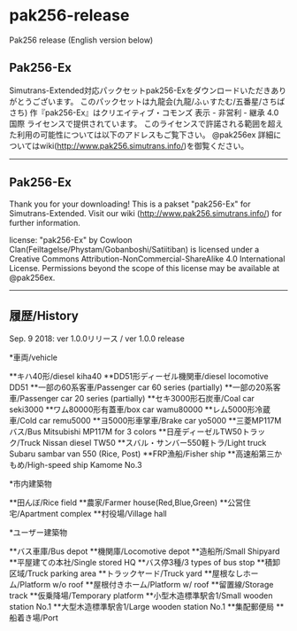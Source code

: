 # pak256-release
Pak256 release 
(English version below)

## Pak256-Ex

Simutrans-Extended対応パックセットpak256-Exをダウンロードいただきありがとうございます。
このパックセットは九龍会(九龍/ふぃすたむ/五番星/さちばさち) 作『pak256-Ex』はクリエイティブ・コモンズ 表示 - 非営利 - 継承 4.0 国際 ライセンスで提供されています。
このライセンスで許諾される範囲を超えた利用の可能性については以下のアドレスもご覧下さい。 @pak256ex
詳細についてはwiki(http://www.pak256.simutrans.info/)を御覧ください。

---
## Pak256-Ex

Thank you for your downloading!
This is a pakset "pak256-Ex" for Simutrans-Extended.
Visit our wiki (http://www.pak256.simutrans.info/) for further information.

license:
"pak256-Ex" by Cowloon Clan(Feiltagelse/Phystam/Gobanboshi/Satiitiban) is licensed under a
Creative Commons Attribution-NonCommercial-ShareAlike 4.0 International License.
Permissions beyond the scope of this license may be available at @pak256ex.

---
## 履歴/History
Sep. 9 2018: ver 1.0.0リリース / ver 1.0.0 release

*車両/vehicle

**キハ40形/diesel kiha40
**DD51形ディーゼル機関車/diesel locomotive DD51
**一部の60系客車/Passenger car 60 series (partially)
**一部の20系客車/Passenger car 20 series (partially)
**セキ3000形石炭車/Coal car seki3000
**ワム80000形有蓋車/box car wamu80000
**レム5000形冷蔵車/Cold car remu5000
**ヨ5000形車掌車/Brake car yo5000
**三菱MP117Mバス/Bus Mitsubishi MP117M for 3 colors
**日産ディーゼルTW50トラック/Truck Nissan diesel TW50
**スバル・サンバー550軽トラ/Light truck Subaru sambar van 550 (Rice, Post)
**FRP漁船/Fisher ship
**高速船第三かもめ/High-speed ship Kamome No.3

*市内建築物

**田んぼ/Rice field
**農家/Farmer house(Red,Blue,Green)
**公営住宅/Apartment complex
**村役場/Village hall

*ユーザー建築物

**バス車庫/Bus depot
**機関庫/Locomotive depot
**造船所/Small Shipyard
**平屋建ての本社/Single stored HQ
**バス停3種/3 types of bus stop
**積卸区域/Truck parking area
**トラックヤード/Truck yard
**屋根なしホーム/Platform w/o roof
**屋根付きホーム/Platform w/ roof
**留置線/Storage track
**仮乗降場/Temporary platform
**小型木造標準駅舎1/Small wooden station No.1
**大型木造標準駅舎1/Large wooden station No.1
**集配郵便局
**船着き場/Port
  
